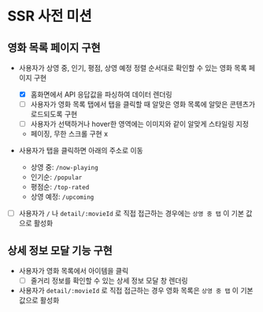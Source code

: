 # SSR 사전 미션

## 영화 목록 페이지 구현

- 사용자가 상영 중, 인기, 평점, 상영 예정 정렬 순서대로 확인할 수 있는 영화 목록 페이지 구현

  - [x] 홈화면에서 API 응답값을 파싱하여 데이터 렌더링
  - [ ] 사용자가 영화 목록 탭에서 탭을 클릭할 때 알맞은 영화 목록에 알맞은 콘텐츠가 로드되도록 구현
  - [ ] 사용자가 선택하거나 hover한 영역에는 이미지와 같이 알맞게 스타일링 지정
  - 페이징, 무한 스크롤 구현 x

- 사용자가 탭을 클릭하면 아래의 주소로 이동
  - 상영 중: `/now-playing`
  - 인기순: `/popular`
  - 평점순: `/top-rated`
  - 상영 예정: `/upcoming`
- [ ] 사용자가 `/` 나 `detail/:movieId` 로 직접 접근하는 경우에는 `상영 중 탭` 이 기본 값으로 활성화

## 상세 정보 모달 기능 구현

- 사용자가 영화 목록에서 아이템을 클릭
  - [ ] 줄거리 정보를 확인할 수 있는 상세 정보 모달 창 렌더링
- 사용자가 `detail/:movieId` 로 직접 접근하는 경우 영화 목록은 `상영 중 탭` 이 기본 값으로 활성화
